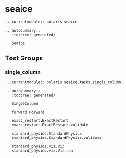 # seaice

```{eval-rst}
.. currentmodule:: polaris.seaice

.. autosummary::
   :toctree: generated/

   SeaIce
```

## Test Groups

### single_column

```{eval-rst}
.. currentmodule:: polaris.seaice.tasks.single_column

.. autosummary::
   :toctree: generated/

   SingleColumn

   forward.Forward

   exact_restart.ExactRestart
   exact_restart.ExactRestart.validate

   standard_physics.StandardPhysics
   standard_physics.StandardPhysics.validate

   standard_physics.viz.Viz
   standard_physics.viz.Viz.run


```
